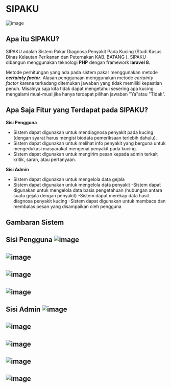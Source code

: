 # SIPAKU
![image](https://user-images.githubusercontent.com/65581336/171142396-5febf5b6-743a-45d5-b195-acf2c22052a8.png)
## Apa itu SIPAKU?
SIPAKU adalah Sistem Pakar Diagnosa Penyakit Pada Kucing (Studi Kasus Dinas Kelautan Perikanan dan Peternakan KAB. BATANG ). SIPAKU dibangun menggunakan teknologi **PHP** dengan framework **laravel 8**. 

Metode perhitungan yang ada pada sistem pakar menggunakan metode ***certainty factor***. Alasan penggunaan menggunakan metode *certainty factor* karena terkadang ditemukan jawaban yang tidak memiliki kepastian penuh.
Misalnya saja kita tidak dapat mengetahui sesering apa kucing mengalami mual-mual jika hanya terdapat pilihan jawaban "Ya"atau "Tidak". 

## Apa Saja Fitur yang Terdapat pada SIPAKU?
**Sisi Pengguna**
- Sistem dapat digunakan untuk mendiagnosa penyakit pada kucing (dengan syarat harus mengisi biodata pemeriksaan terlebih dahulu).
- Sistem dapat digunakan untuk melihat info penyakit yang berguna untuk mengedukasi masyarakat mengenai penyakit pada kucing.
- Sistem dapat digunakan untuk mengirim pesan kepada admin terkait kritik, saran, atau pertanyaan.

**Sisi Admin**
- Sistem dapat digunakan untuk mengelola data gejala
- Sistem dapat digunakan untuk mengelola data penyakit
-Sistem dapat digunakan untuk mengelola data basis pengetahuan (hubungan antara suatu gejala dengan penyakit)
-Sistem dapat merekap data hasil diagnosa penyakit kucing
-Sistem dapat digunakan untuk membaca dan membalas pesan yang disampaikan oleh pengguna

## Gambaran Sistem
**Sisi Pengguna**
![image](https://user-images.githubusercontent.com/65581336/171150488-f57621ca-d35b-4950-8a1e-5d4a7218e90c.png)
------------

![image](https://user-images.githubusercontent.com/65581336/171150591-916ed670-1a32-47d7-8aa1-f5b2ab3b7216.png)
------------

![image](https://user-images.githubusercontent.com/65581336/171150644-2fa49396-01f4-4d51-b9e7-7717479294f1.png)
------------

![image](https://user-images.githubusercontent.com/65581336/171150739-a29c8f07-d743-4e8b-8d2b-32b5ee184731.png)
------------

**Sisi Admin**
![image](https://user-images.githubusercontent.com/65581336/171151582-783ae4ac-3667-4237-90e7-cb7b25d4e13f.png)
------------

![image](https://user-images.githubusercontent.com/65581336/171151102-242e09ac-e5d6-461e-88f6-6f8a867d1eb0.png)
------------

![image](https://user-images.githubusercontent.com/65581336/171151242-15f4a52d-52b0-44a1-a5bd-f6b43fd15df3.png)
------------

![image](https://user-images.githubusercontent.com/65581336/171151326-a4fe8efb-5608-4545-92f8-7dfe4239cb4d.png)
------------

![image](https://user-images.githubusercontent.com/65581336/171151435-1b0818a6-7058-43c7-9b33-432b7979eb94.png)
------------

